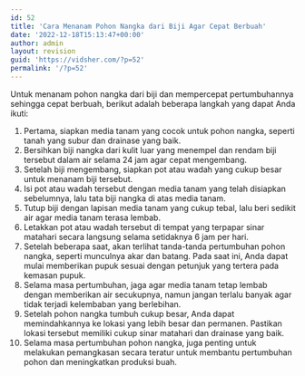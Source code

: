 ```yaml
---
id: 52
title: 'Cara Menanam Pohon Nangka dari Biji Agar Cepat Berbuah'
date: '2022-12-18T15:13:47+00:00'
author: admin
layout: revision
guid: 'https://vidsher.com/?p=52'
permalink: '/?p=52'
---
```


<div class="w-full border-b border-black/10 dark:border-gray-900/50 text-gray-800 dark:text-gray-100 group bg-gray-50 dark:bg-[#444654]"><div class="text-base gap-6 m-auto md:max-w-2xl lg:max-w-2xl xl:max-w-3xl p-4 md:py-6 flex lg:px-0"><div class="relative flex w-full flex-col lg:w-[calc(100%-115px)]"><div class="flex flex-col gap-3"><div class="min-h-[20px] flex flex-col items-start gap-4 whitespace-pre-wrap"><div class="markdown prose break-words dark:prose-invert light">Untuk menanam pohon nangka dari biji dan mempercepat pertumbuhannya sehingga cepat berbuah, berikut adalah beberapa langkah yang dapat Anda ikuti:

1. Pertama, siapkan media tanam yang cocok untuk pohon nangka, seperti tanah yang subur dan drainase yang baik.
2. Bersihkan biji nangka dari kulit luar yang menempel dan rendam biji tersebut dalam air selama 24 jam agar cepat mengembang.
3. Setelah biji mengembang, siapkan pot atau wadah yang cukup besar untuk menanam biji tersebut.
4. Isi pot atau wadah tersebut dengan media tanam yang telah disiapkan sebelumnya, lalu tata biji nangka di atas media tanam.
5. Tutup biji dengan lapisan media tanam yang cukup tebal, lalu beri sedikit air agar media tanam terasa lembab.
6. Letakkan pot atau wadah tersebut di tempat yang terpapar sinar matahari secara langsung selama setidaknya 6 jam per hari.
7. Setelah beberapa saat, akan terlihat tanda-tanda pertumbuhan pohon nangka, seperti munculnya akar dan batang. Pada saat ini, Anda dapat mulai memberikan pupuk sesuai dengan petunjuk yang tertera pada kemasan pupuk.
8. Selama masa pertumbuhan, jaga agar media tanam tetap lembab dengan memberikan air secukupnya, namun jangan terlalu banyak agar tidak terjadi kelembaban yang berlebihan.
9. Setelah pohon nangka tumbuh cukup besar, Anda dapat memindahkannya ke lokasi yang lebih besar dan permanen. Pastikan lokasi tersebut memiliki cukup sinar matahari dan drainase yang baik.
10. Selama masa pertumbuhan pohon nangka, juga penting untuk melakukan pemangkasan secara teratur untuk membantu pertumbuhan pohon dan meningkatkan produksi buah.

</div></div></div></div></div></div>